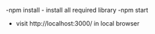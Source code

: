 -npm install - install all required library
-npm start

- visit http://localhost:3000/ in local browser
